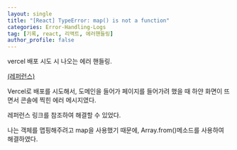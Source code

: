 ```yaml
---
layout: single
title: "[React] TypeError: map() is not a function"
categories: Error-Handling-Logs
tag: [기록, react, 리액트, 에러핸들링]
author_profile: false
---
```


vercel 배포 시도 시 나오는 에러 핸들링.

[(레퍼런스)](https://bobbyhadz.com/blog/react-map-is-not-a-function)

Vercel로 배포를 시도해서, 도메인을 들어가 페이지를 들어가려 했을 때 하얀 화면이 뜨면서 콘솔에 찍힌 에러 메시지였다.

레퍼런스 링크를 참조하여 해결할 수 있었다.

나는 객체를 맵핑해주려고 map을 사용했기 때문에, Array.from()메소드를 사용하여 해결하였다.
